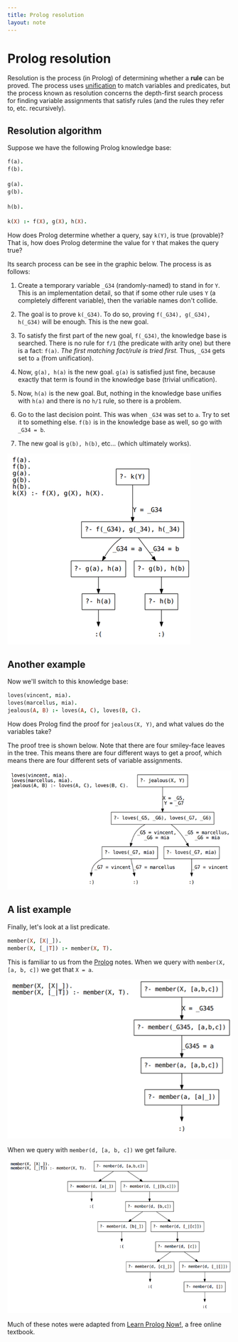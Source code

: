 ```yaml
---
title: Prolog resolution
layout: note
---
```


# Prolog resolution

Resolution is the process (in Prolog) of determining whether a **rule** can be proved. The process uses [unification](/notes/prolog-unification.html) to match variables and predicates, but the process known as resolution concerns the depth-first search process for finding variable assignments that satisfy rules (and the rules they refer to, etc. recursively).

## Resolution algorithm

Suppose we have the following Prolog knowledge base:

~~~ prolog
f(a). 
f(b). 

g(a). 
g(b). 

h(b). 

k(X) :- f(X), g(X), h(X).
~~~

How does Prolog determine whether a query, say `k(Y)`, is true (provable)? That
is, how does Prolog determine the value for `Y` that makes the query true?

Its search process can be see in the graphic below. The process is as
follows:

1. Create a temporary variable `_G34` (randomly-named) to stand in
   for `Y`. This is an implementation detail, so that if some other
   rule uses `Y` (a completely different variable), then the
   variable names don't collide.

2. The goal is to prove `k(_G34)`. To do so, proving `f(_G34),
   g(_G34), h(_G34)` will be enough. This is the new goal.

3. To satisfy the first part of the new goal, `f(_G34)`, the
   knowledge base is searched. There is no rule for `f/1` (the
   predicate with arity one) but there is a fact: `f(a)`. *The first
   matching fact/rule is tried first.* Thus, `_G34` gets set to
   `a` (from unification).

4. Now, `g(a), h(a)` is the new goal. `g(a)` is satisfied just fine,
   because exactly that term is found in the knowledge base (trivial
   unification).

5. Now, `h(a)` is the new goal. But, nothing in the knowledge base
   unifies with `h(a)` and there is no `h/1` rule, so there is a
   problem.

6. Go to the last decision point. This was when `_G34` was set to
   `a`. Try to set it to something else. `f(b)` is in the knowledge
   base as well, so go with `_G34 = b`.

7. The new goal is `g(b), h(b)`, etc... (which ultimately works).

![Prolog resolution](/images/prolog-resolution-ex1.png)

## Another example

Now we'll switch to this knowledge base:

~~~ prolog
loves(vincent, mia).
loves(marcellus, mia).
jealous(A, B) :- loves(A, C), loves(B, C).
~~~

How does Prolog find the proof for `jealous(X, Y)`, and what values do
the variables take?

The proof tree is shown below. Note that there are four smiley-face
leaves in the tree. This means there are four different ways to get a
proof, which means there are four different sets of variable
assignments.

![Prolog resolution](/images/prolog-resolution-ex2.png)

## A list example

Finally, let's look at a list predicate.

~~~ prolog
member(X, [X|_]).
member(X, [_|T]) :- member(X, T).
~~~

This is familiar to us from the [Prolog](/notes/prolog.html)
notes. When we query with `member(X, [a, b, c])` we get that `X = a`.

![Prolog resolution](/images/prolog-resolution-ex3.png)

When we query with `member(d, [a, b, c])` we get failure.

![Prolog resolution](/images/prolog-resolution-ex4.png)

Much of these notes were adapted from
[Learn Prolog Now!](http://www.learnprolognow.org), a free online
textbook.
